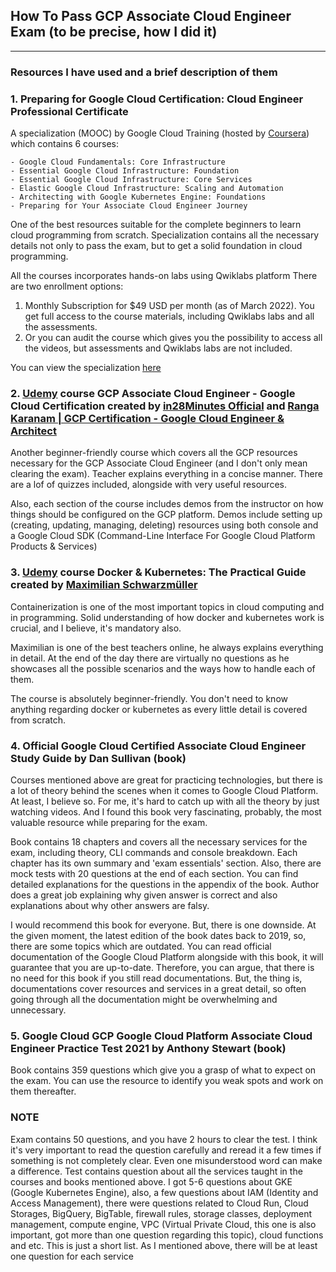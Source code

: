## How To Pass GCP Associate Cloud Engineer Exam (to be precise, how I did it)

***

### Resources I have used and a brief description of them

### 1. Preparing for Google Cloud Certification: Cloud Engineer Professional Certificate

A specialization (MOOC) by Google Cloud Training (hosted by [Coursera](https://www.coursera.org/)) which contains 6
courses:

    - Google Cloud Fundamentals: Core Infrastructure
    - Essential Google Cloud Infrastructure: Foundation
    - Essential Google Cloud Infrastructure: Core Services
    - Elastic Google Cloud Infrastructure: Scaling and Automation
    - Architecting with Google Kubernetes Engine: Foundations
    - Preparing for Your Associate Cloud Engineer Journey

One of the best resources suitable for the complete beginners to learn cloud programming from scratch. Specialization
contains all the necessary details not only to pass the exam, but to get a solid foundation in cloud programming.

All the courses incorporates hands-on labs using Qwiklabs platform There are two enrollment options:

1. Monthly Subscription for $49 USD per month (as of March 2022). You get full access to the course materials, including
   Qwiklabs labs and all the assessments.
2. Or you can audit the course which gives you the possibility to access all the videos, but assessments and Qwiklabs
   labs are not included.

You can view the specialization [here](https://www.coursera.org/professional-certificates/cloud-engineering-gcp/)

### 2. [Udemy](https://www.udemy.com//) course GCP Associate Cloud Engineer - Google Cloud Certification created by [in28Minutes Official](https://www.udemy.com/user/in28minutes/) and [Ranga Karanam | GCP Certification - Google Cloud Engineer & Architect](https://www.udemy.com/user/cloud-and-full-stack-in28minutes-spring/)

Another beginner-friendly course which covers all the GCP resources necessary for the GCP Associate Cloud Engineer (and
I don't only mean clearing the exam). Teacher explains everything in a concise manner. There are a lof of quizzes
included, alongside with very useful resources.

Also, each section of the course includes demos from the instructor on how things should be configured on the GCP
platform. Demos include setting up (creating, updating, managing, deleting) resources using both console and a Google
Cloud SDK (Command-Line Interface For Google Cloud Platform Products & Services)

### 3. [Udemy](https://www.udemy.com//) course Docker & Kubernetes: The Practical Guide created by [Maximilian Schwarzmüller](https://www.udemy.com/user/maximilian-schwarzmuller/)

Containerization is one of the most important topics in cloud computing and in programming. Solid understanding of how
docker and kubernetes work is crucial, and I believe, it's mandatory also.

Maximilian is one of the best teachers online, he always explains everything in detail. At the end of the day there are
virtually no questions as he showcases all the possible scenarios and the ways how to handle each of them.

The course is absolutely beginner-friendly. You don't need to know anything regarding docker or kubernetes as every
little detail is covered from scratch.

### 4. Official Google Cloud Certified Associate Cloud Engineer Study Guide by Dan Sullivan (book)

Courses mentioned above are great for practicing technologies, but there is a lot of theory behind the scenes when it
comes to Google Cloud Platform. At least, I believe so. For me, it's hard to catch up with all the theory by just
watching videos. And I found this book very fascinating, probably, the most valuable resource while preparing for the
exam.

Book contains 18 chapters and covers all the necessary services for the exam, including theory, CLI commands and console
breakdown. Each chapter has its own summary and 'exam essentials' section. Also, there are mock tests with 20 questions
at the end of each section. You can find detailed explanations for the questions in the appendix of the book. Author
does a great job explaining why given answer is correct and also explanations about why other answers are falsy.

I would recommend this book for everyone. But, there is one downside. At the given moment, the latest edition of the
book dates back to 2019, so, there are some topics which are outdated. You can read official documentation of the Google
Cloud Platform alongside with this book, it will guarantee that you are up-to-date. Therefore, you can argue, that there
is no need for this book if you still read documentations. But, the thing is, documentations cover resources and
services in a great detail, so often going through all the documentation might be overwhelming and unnecessary.

### 5. Google Cloud GCP Google Cloud Platform Associate Cloud Engineer Practice Test 2021 by Anthony Stewart (book)

Book contains 359 questions which give you a grasp of what to expect on the exam. You can use the resource to identify
you weak spots and work on them thereafter.

### NOTE

Exam contains 50 questions, and you have 2 hours to clear the test. I think it's very important to read the question
carefully and reread it a few times if something is not completely clear. Even one misunderstood word can make a
difference. Test contains question about all the services taught in the courses and books mentioned above. I got 5-6
questions about GKE (Google Kubernetes Engine), also, a few questions about IAM (Identity and Access Management), there
were questions related to Cloud Run, Cloud Storages, BigQuery, BigTable, firewall rules, storage classes, deployment
management, compute engine, VPC (Virtual Private Cloud, this one is also important, got more than one question regarding
this topic), cloud functions and etc. This is just a short list. As I mentioned above, there will be at least one
question for each service